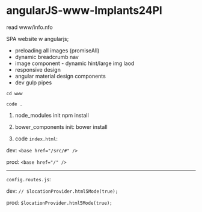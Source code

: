 # angularJS-www-Implants24Pl
read www/info.nfo

SPA website w angularjs;
* preloading all images (promiseAll)
* dynamic breadcrumb nav
* image component - dynamic hint/large img laod
* responsive design
* angular material design components
* dev gulp pipes





`cd www` 

`code .`
  
1) node_modules init
npm install

2) bower_components init:
bower install


3) code `index.html`:


dev:
`<base href="/src/#" />`


prod: 
`<base href="/" />`

-------------------------------------

`config.routes.js`:

dev:
`// $locationProvider.html5Mode(true);`

prod: 
`$locationProvider.html5Mode(true);`
